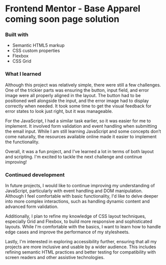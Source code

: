 # Frontend Mentor - Base Apparel coming soon page solution



### Built with

- Semantic HTML5 markup
- CSS custom properties
- Flexbox
- CSS Grid

### What I learned

Although this project was relatively simple, there were still a few challenges. One of the trickier parts was ensuring the button, input field, and error image were all properly aligned in the layout. The button had to be positioned well alongside the input, and the error image had to display correctly when needed. It took some time to get the visual feedback for error states to look just right, but it was manageable.

For the JavaScript, I had a similar task earlier, so it was easier for me to implement. It involved form validation and event handling when submitting the email input. While I am still learning JavaScript and some concepts don’t come naturally, the resources available online made it easier to implement the functionality.

Overall, it was a fun project, and I've learned a lot in terms of both layout and scripting. I'm excited to tackle the next challenge and continue improving!

### Continued development

In future projects, I would like to continue improving my understanding of JavaScript, particularly with event handling and DOM manipulation. Although I feel comfortable with basic functionality, I'd like to delve deeper into more complex interactions, such as handling dynamic content and advanced form validation.

Additionally, I plan to refine my knowledge of CSS layout techniques, especially Grid and Flexbox, to build more responsive and sophisticated layouts. While I'm comfortable with the basics, I want to learn how to handle edge cases and improve the performance of my stylesheets.

Lastly, I'm interested in exploring accessibility further, ensuring that all my projects are more inclusive and usable by a wider audience. This includes refining semantic HTML practices and better testing for compatibility with screen readers and other assistive technologies.